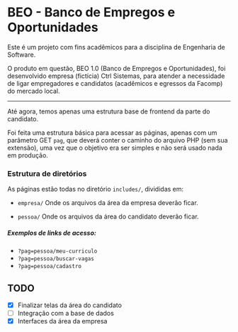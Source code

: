 # BEO - Banco de Empregos e Oportunidades

Este é um projeto com fins acadêmicos para a disciplina de Engenharia de Software.

O produto em questão, BEO 1.0 (Banco de Empregos e Oportunidades), foi desenvolvido empresa (fictícia) Ctrl Sistemas, para atender a necessidade de ligar empregadores e candidatos (acadêmicos e egressos da Facomp) do mercado local.

---

Até agora, temos apenas uma estrutura base de frontend da parte do candidato.

Foi feita uma estrutura básica para acessar as páginas, apenas com um parâmetro GET `pag`, que deverá conter o caminho do arquivo PHP (sem sua extensão), uma vez que o objetivo era ser simples e não será usado nada em produção.

### Estrutura de diretórios

As páginas estão todas no diretório `includes/`, divididas em:

* `empresa/`
  Onde os arquivos da área da empresa deverão ficar.

* `pessoa/`
  Onde os arquivos da área do candidato deverão ficar.

##### Exemplos de links de acesso:

* `?pag=pessoa/meu-curriculo`
* `?pag=pessoa/buscar-vagas`
* `?pag=pessoa/cadastro`


## TODO

* [x] Finalizar telas da área do candidato
* [ ] Integração com a base de dados
* [x] Interfaces da área da empresa
